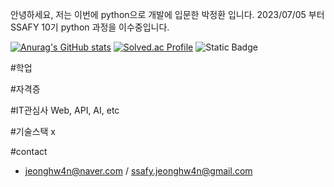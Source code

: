 안녕하세요, 저는 이번에 python으로 개발에 입문한 박정환 입니다.
2023/07/05 부터 SSAFY 10기 python 과정을 이수중입니다.

[![Anurag's GitHub stats](https://github-readme-stats.vercel.app/api?username=Nam4o)](https://github.com/anuraghazra/github-readme-stats)
[![Solved.ac Profile](http://mazassumnida.wtf/api/v2/generate_badge?boj=goleabada)](https://solved.ac/jeonghw4n/)
![Static Badge](https://img.shields.io/badge/Python-white?logo=Python)


#학업

#자격증

#IT관심사
Web, API, AI, etc

#기술스택
x

#contact
- jeonghw4n@naver.com / ssafy.jeonghw4n@gmail.com
  
